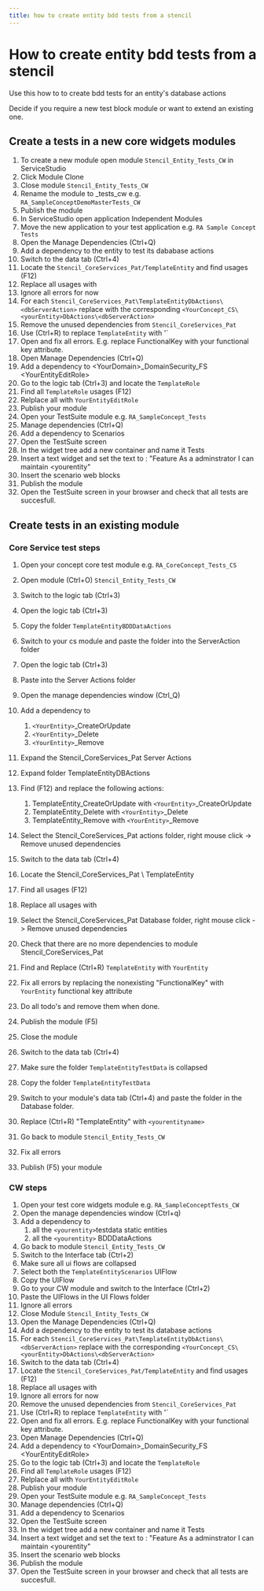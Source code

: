 ```yaml
---
title: how to create entity bdd tests from a stencil
---
```


# How to create entity bdd tests from a stencil

Use this how to to create bdd tests for an entity's database actions

Decide if you require a new test block module or want to extend an existing one.

## Create a tests in a new core widgets modules

1. To create a new module open module `Stencil_Entity_Tests_CW` in ServiceStudio
1. Click Module Clone
1. Close module `Stencil_Entity_Tests_CW`
1. Rename the module to <domain>_<concept>_<entitygroup>_tests_cw e.g. `RA_SampleConceptDemoMasterTests_CW`
1. Publish the module
1. In ServiceStudio open application Independent Modules
1. Move the new application to your test application e.g. `RA Sample Concept Tests`
1. Open the Manage Dependencies (Ctrl+Q)
1. Add a dependency to the entity to test its dababase actions
1. Switch to the data tab (Ctrl+4)
1. Locate the `Stencil_CoreServices_Pat/TemplateEntity` and find usages (F12)
1. Replace all usages with <YourEntity>
1. Ignore all errors for now
1. For each `Stencil_CoreServices_Pat\TemplateEntityDbActions\<dbServerAction>` replace with the corresponding `<YourConcept_CS\<yourEntity>DbActions\<dbServerAction>`
1. Remove the unused dependencies from `Stencil_CoreServices_Pat`
1. Use (Ctrl+R) to replace `TemplateEntity` with '<yourEntity>`
1. Open and fix all errors. E.g. replace FunctionalKey with your functional key attribute.
1. Open Manage Dependencies (Ctrl+Q)
1. Add a dependency to \<YourDomain\>_DomainSecurity_FS \<YourEntityEditRole\>
1. Go to the logic tab (Ctrl+3) and locate the `TemplateRole`
1. Find all `TemplateRole` usages (F12)
1. Relplace all with `YourEntityEditRole`
1. Publish your module
1. Open your TestSuite module e.g. `RA_SampleConcept_Tests`
1. Manage dependencies (Ctrl+Q)
1. Add a dependency to <YourEntity>Scenarios
1. Open the TestSuite screen
1. In the widget tree add a new container and name it <YourEntity>Tests
1. Insert a text widget and set the text to : "Feature As a <concept>adminstrator I can maintain <yourentity"
1. Insert the scenario web blocks
1. Publish the module
1. Open the TestSuite screen in your browser and check that all tests are succesfull.

## Create tests in an existing module

### Core Service test steps

1. Open your concept core test module e.g. `RA_CoreConcept_Tests_CS`
1. Open module (Ctrl+O) `Stencil_Entity_Tests_CW`
1. Switch to the logic tab (Ctrl+3)
1. Open the logic tab (Ctrl+3)
1. Copy the folder `TemplateEntityBDDDataActions`
1. Switch to your cs module and paste the folder into the ServerAction folder
1. Open the logic tab (Ctrl+3)
1. Paste into the Server Actions folder
1. Open the manage dependencies window (Ctrl_Q)
1. Add a dependency to
    1. `<YourEntity>`_CreateOrUpdate
    1. `<YourEntity>`_Delete
    1. `<YourEntity>`_Remove
1. Expand the Stencil_CoreServices_Pat Server Actions
1. Expand folder TemplateEntityDBActions
1. Find (F12) and replace the following actions:
    1. TemplateEntity_CreateOrUpdate with `<YourEntity>`_CreateOrUpdate
    1. TemplateEntity_Delete with `<YourEntity>`_Delete
    1. TemplateEntity_Remove with `<YourEntity>`_Remove
1. Select the Stencil_CoreServices_Pat actions folder,  right mouse click -> Remove unused dependencies
1. Switch to the data tab (Ctrl+4)
1. Locate the Stencil_CoreServices_Pat \ TemplateEntity
1. Find all usages (F12)
1. Replace all usages with <YourEntity>
1. Select the Stencil_CoreServices_Pat Database folder,  right mouse click -> Remove unused dependencies
1. Check that there are no more dependencies to module Stencil_CoreServices_Pat
1. Find and Replace (Ctrl+R) `TemplateEntity` with `YourEntity`
1. Fix all errors by replacing the nonexisting "FunctionalKey" with `YourEntity` functional key attribute
1. Do all todo's and remove them when done.
1. Publish the module (F5)
1. Close the module


1. Switch to the data tab (Ctrl+4)
1. Make sure the folder `TemplateEntityTestData` is collapsed
1. Copy the folder `TemplateEntityTestData`
1. Switch to your module's data tab (Ctrl+4) and paste the folder in the Database folder.
1. Replace (Ctrl+R) "TemplateEntity" with `<yourentityname>`
1. Go back to module `Stencil_Entity_Tests_CW`
1. Fix all errors
1. Publish (F5) your module

### CW steps

1. Open your test core widgets module e.g. `RA_SampleConceptTests_CW`
1. Open the manage dependencies window (Ctrl+q)
1. Add a dependency to
    1. all the `<yourentity>`testdata static entities
    1. all the `<yourentity>` BDDDataActions
1. Go back to module `Stencil_Entity_Tests_CW`
1. Switch to the Interface tab (Ctrl+2)
1. Make sure all ui flows are collapsed
1. Select both the `TemplateEntityScenarios` UIFlow
1. Copy the UIFlow
1. Go to your CW module and switch to the Interface (Ctrl+2)
1. Paste the UIFlows in the UI Flows folder
1. Ignore all errors
1. Close Module `Stencil_Entity_Tests_CW`
1. Open the Manage Dependencies (Ctrl+Q)
1. Add a dependency to the entity to test its database actions
1. For each `Stencil_CoreServices_Pat\TemplateEntityDbActions\<dbServerAction>` replace with the corresponding `<YourConcept_CS\<yourEntity>DbActions\<dbServerAction>`
1. Switch to the data tab (Ctrl+4)
1. Locate the `Stencil_CoreServices_Pat/TemplateEntity` and find usages (F12)
1. Replace all usages with <YourEntity>
1. Ignore all errors for now
1. Remove the unused dependencies from `Stencil_CoreServices_Pat`
1. Use (Ctrl+R) to replace `TemplateEntity` with '<yourEntity>`
1. Open and fix all errors. E.g. replace FunctionalKey with your functional key attribute.
1. Open Manage Dependencies (Ctrl+Q)
1. Add a dependency to \<YourDomain\>_DomainSecurity_FS \<YourEntityEditRole\>
1. Go to the logic tab (Ctrl+3) and locate the `TemplateRole`
1. Find all `TemplateRole` usages (F12)
1. Relplace all with `YourEntityEditRole`
1. Publish your module
1. Open your TestSuite module e.g. `RA_SampleConcept_Tests`
1. Manage dependencies (Ctrl+Q)
1. Add a dependency to <YourEntity>Scenarios
1. Open the TestSuite screen
1. In the widget tree add a new container and name it <YourEntity>Tests
1. Insert a text widget and set the text to : "Feature As a <concept>adminstrator I can maintain <yourentity"
1. Insert the scenario web blocks
1. Publish the module
1. Open the TestSuite screen in your browser and check that all tests are succesfull.
